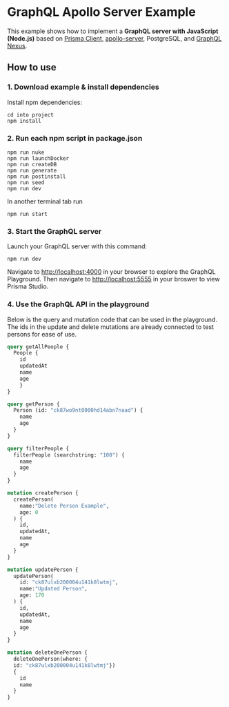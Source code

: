 # GraphQL Apollo Server Example

This example shows how to implement a **GraphQL server with JavaScript (Node.js)** based on  [Prisma Client](https://github.com/prisma/prisma2/blob/master/docs/prisma-client-js/api.md), [apollo-server](https://www.apollographql.com/docs/apollo-server/), PostgreSQL, and [GraphQL Nexus](https://nexus.js.org/). 

## How to use

### 1. Download example & install dependencies

Install npm dependencies:

```
cd into project
npm install
```

### 2. Run each npm script in package.json

```
npm run nuke
npm run launchDocker
npm run createDB
npm run generate
npm run postinstall
npm run seed
npm run dev
```
In another terminal tab run

```
npm run start
```

### 3. Start the GraphQL server

Launch your GraphQL server with this command:

```
npm run dev
```

Navigate to [http://localhost:4000](http://localhost:4000) in your browser to explore the GraphQL Playground. Then navigate to [http://localhost:5555](http://localhost:5555) in your broswer to view Prisma Studio.

### 4. Use the GraphQL API in the playground

Below is the query and mutation code that can be used in the playground. The ids in the update and delete mutations are already connected to test persons for ease of use.


```graphql
query getAllPeople {
  People {
    id
    updatedAt
    name
    age
	}
}

query getPerson {
  Person (id: "ck87wo9nt0000hd14abn7naad") {
    name
    age
  }
}

query filterPeople {
  filterPeople (searchstring: "100") {
    name
    age
  }
}

mutation createPerson {
  createPerson(
    name:"Delete Person Example", 
    age: 0
  ) {
    id,
    updatedAt,
    name
    age
  }
}

mutation updatePerson {
  updatePerson(
    id: "ck87ulxb200004u141k8lwtmj",
    name:"Updated Person", 
    age: 170
  ) {
    id,
    updatedAt,
    name
    age
  }
}

mutation deleteOnePerson {
  deleteOnePerson(where: {
  id: "ck87ulxb200004u141k8lwtmj"})
  {
    id
    name
  }
}
```

